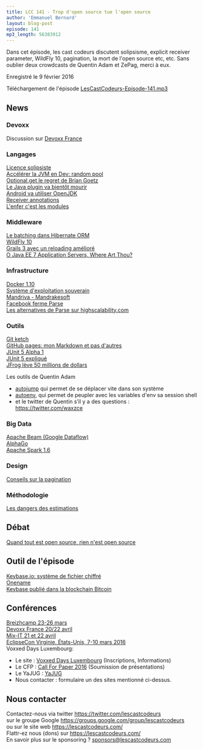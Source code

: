 ```yaml
---
title: LCC 141 - Trop d'open source tue l'open source
author: 'Emmanuel Bernard'
layout: blog-post
episode: 141
mp3_length: 56383912
---
```

Dans cet épisode, les cast codeurs discutent solipsisme, explicit receiver parameter, WildFly 10, pagination, la mort de l'open source etc, etc. Sans oublier deux crowdcasts de Quentin Adam et ZePag, merci à eux.

Enregistré le 9 février 2016

Téléchargement de l'épisode [LesCastCodeurs-Episode-141.mp3](http://traffic.libsyn.com/lescastcodeurs/LesCastCodeurs-Episode-141.mp3)

##  News

###  Devoxx

Discussion sur [Devoxx France](http://devoxx.fr)

### Langages

[Licence solipsiste](https://github.com/matildah/SPL/blob/master/LICENSE)  
[Accélérer la JVM en Dev: random pool](https://twitter.com/brunoborges/status/694632514506207232)  
[Optional.get le regret de Brian Goetz](https://twitter.com/philip_schwarz/status/694286689976582144)  
[Le Java plugin va bientôt mourir](http://arstechnica.co.uk/information-technology/2016/01/oracle-deprecates-the-java-browser-plugin-prepares-for-its-demise/)  
[Android va utiliser OpenJDK](http://venturebeat.com/2015/12/29/google-confirms-next-android-version-wont-use-oracles-proprietary-java-apis/)  
[Receiver annotations](http://blog.joda.org/2015/12/explicit-receiver-parameters.html)  
[L'enfer c'est les modules](http://blog.codefx.org/java/dev/will-there-be-module-hell/#Reflection)  

### Middleware

[Le batching dans Hibernate ORM](http://vladmihalcea.com/2015/03/18/how-to-batch-insert-and-update-statements-with-hibernate/)  
[WildFly 10](http://wildfly.org/news/2016/01/29/WildFly10-Released/)  
[Grails 3 avec un reloading amélioré](http://grails.io/post/138665751278/grails-3-gradle-multi-project-builds)  
[O Java EE 7 Application Servers, Where Art Thou?](http://antoniogoncalves.org/2016/02/02/o-java-ee-7-application-servers-where-art-thou/)  

### Infrastructure

[Docker 1.10](http://blog.docker.com/2016/02/docker-1-10/)  
[Système d'exploitation souverain](http://www.nextinpact.com/news/98243-un-systeme-d-exploitation-souverain-il-y-a-comme-os.htm)  
[Mandriva - Mandrakesoft](https://fr.wikipedia.org/wiki/Mandriva)  
[Facebook ferme Parse](http://blog.parse.com/announcements/moving-on/)  
[Les alternatives de Parse sur highscalability.com](http://highscalability.com/blog/2016/2/9/a-smallish-list-of-parse-migration-guides.html)  

### Outils

[Git ketch](http://bit.ly/1KoKdFl)  
[GitHub pages: mon Markdown et pas d'autres](https://github.com/blog/2100-github-pages-now-faster-and-simpler-with-jekyll-3-0)  
[JUnit 5 Alpha 1](http://junit-team.github.io/junit5/#release-notes)  
[JUnit 5 expliqué](http://blog.so-geht-software.de/2016/02/whats-new-in-junit-5/)  
[JFrog lève 50 millions de dollars](http://www.frenchweb.fr/jfrog-leve-50-millions-de-dollars-pour-conquerir-les-developpeurs/224053)  

Les outils de Quentin Adam

* [autojump](https://github.com/wting/autojump#installation) qui permet de se déplacer vite dans son système
* [autoenv](https://github.com/kennethreitz/autoenv#install), qui permet de peupler avec les variables d'env sa session shell
* et le twitter de Quentin s’il y a des questions : <https://twitter.com/waxzce>


###  Big Data

[Apache Beam (Google Dataflow)](https://wiki.apache.org/incubator/BeamProposal)  
[AlphaGo](https://goo.gl/PrnZgu)  
[Apache Spark 1.6](http://bit.ly/1S2ucqR)  

### Design

[Conseils sur la pagination](http://buff.ly/1o1lVHk)  

###  Méthodologie

[Les dangers des estimations](http://mikehadlow.blogspot.cl/2014/06/heisenberg-developers.html)  

## Débat

[Quand tout est open source, rien n'est open source](https://medium.com/@nayafia/we-re-in-a-brave-new-post-open-source-world-56ef46d152a3#.36jftsrn1)  

## Outil de l'épisode

[Keybase.io: système de fichier chiffré](https://keybase.io/introducing-the-keybase-filesystem)  
[Onename](https://onename.com)  
[Keybase publié dans la blockchain Bitcoin](https://keybase.io/docs/server_security/merkle_root_in_bitcoin_blockchain)  

## Conférences

[Breizhcamp 23-26 mars](http://www.breizhcamp.org)  
[Devoxx France 20/22 avril](http://www.devoxx.fr)  
[Mix-IT 21 et 22 avril](http://www.mix-it.fr)  
[EclipseCon Virginie, États-Unis, 7-10 mars 2016](https://www.eclipsecon.org/na2016/)  
Voxxed Days Luxembourg:

* Le site : [Voxxed Days Luxembourg](https://voxxeddays.com/luxembourg)  (Inscriptions, Informations)
* Le CFP : [Call For Paper 2016](http://cfp-voxxed-lux.yajug.org) (Soumission de présentations)
* Le YaJUG : [YaJUG](http://www.yajug.org)
* Nous contacter : formulaire un des sites mentionné ci-dessus.

## Nous contacter

Contactez-nous via twitter <https://twitter.com/lescastcodeurs>  
sur le groupe Google <https://groups.google.com/group/lescastcodeurs>  
ou sur le site web <https://lescastcodeurs.com/>  
Flattr-ez nous (dons) sur <https://lescastcodeurs.com/>  
En savoir plus sur le sponsoring ? [sponsors@lescastcodeurs.com](mailto:sponsors@lescastcodeurs.com)  
